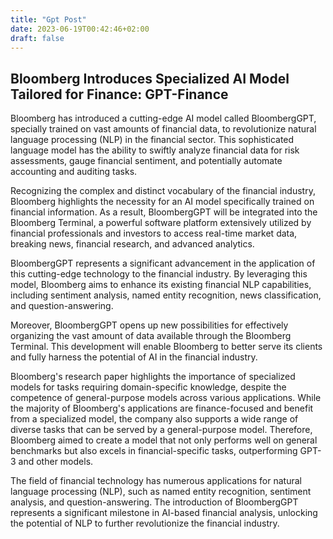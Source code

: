 ```yaml
---
title: "Gpt Post"
date: 2023-06-19T00:42:46+02:00
draft: false
---
```

## Bloomberg Introduces Specialized AI Model Tailored for Finance: GPT-Finance

Bloomberg has introduced a cutting-edge AI model called BloombergGPT, specially trained on vast amounts of financial data, to revolutionize natural language processing (NLP) in the financial sector. This sophisticated language model has the ability to swiftly analyze financial data for risk assessments, gauge financial sentiment, and potentially automate accounting and auditing tasks.

Recognizing the complex and distinct vocabulary of the financial industry, Bloomberg highlights the necessity for an AI model specifically trained on financial information. As a result, BloombergGPT will be integrated into the Bloomberg Terminal, a powerful software platform extensively utilized by financial professionals and investors to access real-time market data, breaking news, financial research, and advanced analytics.

BloombergGPT represents a significant advancement in the application of this cutting-edge technology to the financial industry. By leveraging this model, Bloomberg aims to enhance its existing financial NLP capabilities, including sentiment analysis, named entity recognition, news classification, and question-answering.

Moreover, BloombergGPT opens up new possibilities for effectively organizing the vast amount of data available through the Bloomberg Terminal. This development will enable Bloomberg to better serve its clients and fully harness the potential of AI in the financial industry.

Bloomberg's research paper highlights the importance of specialized models for tasks requiring domain-specific knowledge, despite the competence of general-purpose models across various applications. While the majority of Bloomberg's applications are finance-focused and benefit from a specialized model, the company also supports a wide range of diverse tasks that can be served by a general-purpose model. Therefore, Bloomberg aimed to create a model that not only performs well on general benchmarks but also excels in financial-specific tasks, outperforming GPT-3 and other models.

The field of financial technology has numerous applications for natural language processing (NLP), such as named entity recognition, sentiment analysis, and question-answering. The introduction of BloombergGPT represents a significant milestone in AI-based financial analysis, unlocking the potential of NLP to further revolutionize the financial industry.